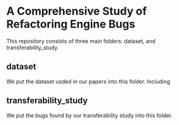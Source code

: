 # A Comprehensive Study of Refactoring Engine Bugs

This repository consists of three main folders: dataset, and transferability_study.

## dataset
We put the dataset usded in our papers into this folder.
Including

## transferability_study
We put the bugs found by our transferability study into this folder.



